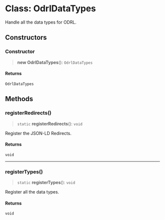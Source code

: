 # Class: OdrlDataTypes

Handle all the data types for ODRL.

## Constructors

### Constructor

> **new OdrlDataTypes**(): `OdrlDataTypes`

#### Returns

`OdrlDataTypes`

## Methods

### registerRedirects()

> `static` **registerRedirects**(): `void`

Register the JSON-LD Redirects.

#### Returns

`void`

***

### registerTypes()

> `static` **registerTypes**(): `void`

Register all the data types.

#### Returns

`void`
